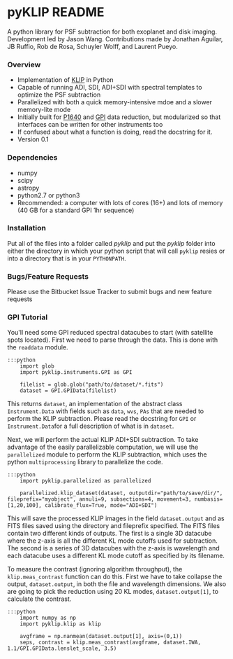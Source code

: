 # pyKLIP README #

A python library for PSF subtraction for both exoplanet and disk imaging. Development led by Jason Wang. Contributions made by Jonathan Aguilar, JB Ruffio, Rob de Rosa, Schuyler Wolff, and Laurent Pueyo.  

### Overview ###

* Implementation of [KLIP](http://arxiv.org/abs/1207.4197) in Python
* Capable of running ADI, SDI, ADI+SDI with spectral templates to optimize the PSF subtraction
* Parallelized with both a quick memory-intensive mdoe and a slower memory-lite mode
* Initially built for [P1640](http://www.amnh.org/our-research/physical-sciences/astrophysics/research/project-1640) and 
[GPI](http://planetimager.org/) data reduction, but modularized so that interfaces can be written for other instruments too
* If confused about what a function is doing, read the docstring for it.
* Version 0.1

### Dependencies ###

* numpy
* scipy
* astropy
* python2.7 or python3
* Recommended: a computer with lots of cores (16+) and lots of memory (40 GB for a standard GPI 1hr sequence)

### Installation ###

Put all of the files into a folder called *pyklip* and put the *pyklip* folder into either the directory in which your python script that will call ``pyklip`` resies or into a directory that is in your ``PYTHONPATH``.

### Bugs/Feature Requests ###

Please use the Bitbucket Issue Tracker to submit bugs and new feature requests

### GPI Tutorial ###

You'll need some GPI reduced spectral datacubes to start (with satellite spots located). First we need to parse through the data. This is done with the ``readdata`` module.

    :::python
        import glob
        import pyklip.instruments.GPI as GPI

        filelist = glob.glob("path/to/dataset/*.fits")
        dataset = GPI.GPIData(filelist)

This returns ``dataset``, an implementation of the abstract class ``Instrument.Data`` with fields such as ``data``,
``wvs``, ``PAs`` that are needed to perform the KLIP subtraction. Please read the docstring for ``GPI`` or
``Instrument.Data``for a full description of what is in ``dataset``.

Next, we will perform the actual KLIP ADI+SDI subtraction. To take advantage of the easily parallelizable computation, we will use the
``parallelized`` module to perform the KLIP subtraction, which uses the python ``multiprocessing`` library to parallelize the code.

    :::python
        import pyklip.parallelized as parallelized

        parallelized.klip_dataset(dataset, outputdir="path/to/save/dir/", fileprefix="myobject", annuli=9, subsections=4, movement=3, numbasis=[1,20,100], calibrate_flux=True, mode="ADI+SDI")

This will save the processed KLIP images in the field ``dataset.output`` and as FITS files saved using the directory and fileprefix
 specified. The FITS files contain two different kinds of outputs. The first is a single 3D datacube where the z-axis is all the
 different KL mode cutoffs used for subtraction. The second is a series of 3D datacubes with the z-axis is wavelength and each datacube
  uses a different KL mode cutoff as specified by its filename.

To measure the contrast (ignoring algorithm throughput), the ``klip.meas_contrast`` function can do this. First we have to take collapse the output, ``dataset.output``, in both the file and wavelength dimensions. We also are going to pick the reduction using 20 KL modes, ``dataset.output[1]``, to calculate the contrast.

    :::python
        import numpy as np
        import pyklip.klip as klip

        avgframe = np.nanmean(dataset.output[1], axis=(0,1))
        seps, contrast = klip.meas_contrast(avgframe, dataset.IWA, 1.1/GPI.GPIData.lenslet_scale, 3.5)